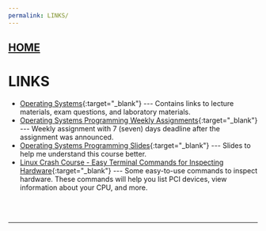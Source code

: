 ```yaml
---
permalink: LINKS/
---
```


## [HOME](../)

# LINKS

* [Operating Systems](https://os.vlsm.org/){:target="_blank"} ---
  Contains links to lecture materials, exam questions, and laboratory materials.
* [Operating Systems Programming Weekly Assignments](https://demos.vlsm.org/){:target="_blank"} ---
  Weekly assignment with 7 (seven) days deadline after the assignment was announced.
* [Operating Systems Programming Slides](https://docos.vlsm.org/){:target="_blank"} ---
  Slides to help me understand this course better.
* [Linux Crash Course - Easy Terminal Commands for Inspecting Hardware](https://youtu.be/oGyJr-iUwt8?si=59V2boc0XfmlFekg){:target="_blank"} ---
Some easy-to-use commands to inspect hardware. 
These commands will help you list PCI devices, view information about your CPU, and more.
<br>
<br>
<hr>
